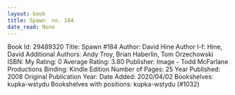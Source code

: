 ```yaml
---
layout: book
title: Spawn  no. 184
date_read: None
---
```


Book Id: 29489320
Title: Spawn #184
Author: David Hine
Author l-f: Hine, David
Additional Authors: Andy Troy, Brian Haberlin, Tom Orzechowski
ISBN: 
My Rating: 0
Average Rating: 3.80
Publisher: Image - Todd McFarlane Productions
Binding: Kindle Edition
Number of Pages: 25
Year Published: 2008
Original Publication Year: 
Date Added: 2020/04/02
Bookshelves: kupka-wstydu
Bookshelves with positions: kupka-wstydu (#1032)

